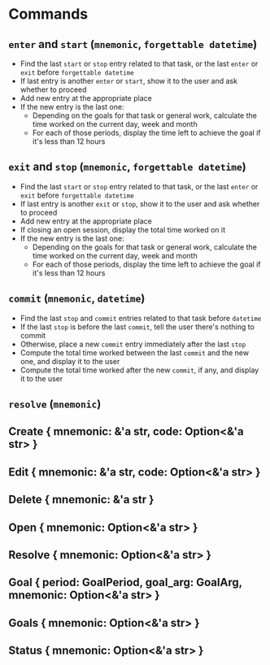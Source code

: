 # Commands

## `enter` and `start` (`mnemonic`, `forgettable datetime`)

- Find the last `start` or `stop` entry related to that task, or the last `enter` or `exit` before `forgettable datetime`
- If last entry is another `enter` or `start`, show it to the user and ask whether to proceed
- Add new entry at the appropriate place
- If the new entry is the last one:
  - Depending on the goals for that task or general work, calculate the time worked on the current day, week and month
  - For each of those periods, display the time left to achieve the goal if it's less than 12 hours

## `exit` and `stop` (`mnemonic`, `forgettable datetime`)

- Find the last `start` or `stop` entry related to that task, or the last `enter` or `exit` before `forgettable datetime`
- If last entry is another `exit` or `stop`, show it to the user and ask whether to proceed
- Add new entry at the appropriate place
- If closing an open session, display the total time worked on it
- If the new entry is the last one:
  - Depending on the goals for that task or general work, calculate the time worked on the current day, week and month
  - For each of those periods, display the time left to achieve the goal if it's less than 12 hours

## `commit` (`mnemonic`, `datetime`)

- Find the last `stop` and `commit` entries related to that task before `datetime`
- If the last `stop` is before the last `commit`, tell the user there's nothing to commit
- Otherwise, place a new `commit` entry immediately after the last `stop`
- Compute the total time worked between the last `commit` and the new one, and display it to the user
- Compute the total time worked after the new `commit`, if any, and display it to the user

## `resolve` (`mnemonic`)

## Create { mnemonic: &'a str, code: Option<&'a str> }
## Edit { mnemonic: &'a str, code: Option<&'a str> }
## Delete { mnemonic: &'a str }
## Open { mnemonic: Option<&'a str> }
## Resolve { mnemonic: Option<&'a str> }
## Goal { period: GoalPeriod, goal_arg: GoalArg, mnemonic: Option<&'a str> }
## Goals { mnemonic: Option<&'a str> }
## Status { mnemonic: Option<&'a str> }
